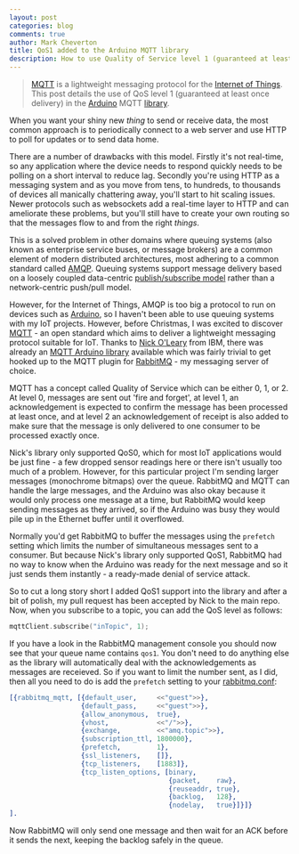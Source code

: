 ```yaml
---
layout: post
categories: blog
comments: true
author: Mark Cheverton
title: QoS1 added to the Arduino MQTT library
description: How to use Quality of Service level 1 (guaranteed at least once delivery) in the Arduino MQTT library
---
```


> [MQTT][] is a lightweight messaging protocol for the [Internet of
> Things][].
> This post details the use of QoS level 1 (guaranteed at least once delivery)
> in the [Arduino][] MQTT [library][pubsubclient].

When you want your shiny new _thing_ to send or receive data, the most common
approach is to periodically connect to a web server and use HTTP to
poll for updates or to send data home.

There are a number of drawbacks with this model. Firstly it's not
real-time, so any application where the device needs to respond quickly
needs to be polling on a short interval to reduce lag.
Secondly you're using HTTP as a messaging system and as
you move from tens, to hundreds, to thousands of devices all manically
chattering away, you'll start
to hit scaling issues. Newer protocols such as
websockets add a real-time layer to HTTP and can ameliorate these
problems, but you'll still have to create your own routing so that the
messages flow to and from the right _things_.

This is a solved problem in other domains where
queuing systems (also known as enterprise service buses, or message
brokers) are a common element of modern distributed architectures, most
adhering to a common standard called [AMQP][]. Queuing systems support
message delivery based on a loosely coupled data-centric [publish/subscribe model][pubsub] rather than a network-centric push/pull model.

However, for the Internet of Things, AMQP is too big a protocol to run
on devices such as [Arduino][], so I haven't been able to
use queuing systems with my IoT projects. However, before Christmas, I was excited to discover
[MQTT][] - an open standard which aims
to deliver a lightweight messaging protocol suitable for IoT. Thanks to [Nick O'Leary][] from IBM, there
was already an [MQTT Arduino library][pubsubclient] available which was
fairly trivial to get hooked up to the MQTT plugin for [RabbitMQ][] - my messaging server of choice.

MQTT has a concept called Quality of Service which can be either 0, 1,
or 2. At level 0, messages are sent out 'fire and forget', at level 1,
an acknowledgement is expected to confirm the message has been processed at
least once, and at level 2 an acknowledgement of receipt is also added to
make sure that the message is only delivered to one consumer to be processed exactly once.

Nick's library only supported QoS0, which for most IoT applications
would be just fine - a few dropped sensor readings here or there isn't
usually too much of a problem. However, for this particular project I'm sending
larger messages (monochrome bitmaps) over the queue. RabbitMQ and MQTT can handle the
large messages, and the Arduino was also okay because it would
only process one message at a time, but RabbitMQ would keep sending messages as they
arrived, so if the Arduino was busy they would pile up in the Ethernet buffer until it overflowed.

Normally you'd get RabbitMQ to buffer the
messages using the `prefetch` setting which limits the number of
simultaneous messages sent to a consumer. But because Nick's library
only supported QoS1, RabbitMQ had no way to know when the Arduino was
ready for the next message and so it just sends them instantly - a
ready-made denial of service attack.

So to cut a long story short I added QoS1 support into the library and
after a bit of polish, my pull request has been accepted by Nick
to the main repo. Now, when you subscribe to a topic, you can add the QoS level as follows:

```c++
mqttClient.subscribe("inTopic", 1);
```

If you have a look in the RabbitMQ management console you should now see
that your queue name contains `qos1`. You don't need to do
anything else as the library will
automatically deal with the acknowledgements as messages are receieved.
So if you want to limit the number sent, as I did, then all you need to do is
add the `prefetch` setting to your [rabbitmq.conf][]:

```erlang
[{rabbitmq_mqtt, [{default_user,     <<"guest">>},
                  {default_pass,     <<"guest">>},
                  {allow_anonymous,  true},
                  {vhost,            <<"/">>},
                  {exchange,         <<"amq.topic">>},
                  {subscription_ttl, 1800000},
                  {prefetch,         1},
                  {ssl_listeners,    []},
                  {tcp_listeners,    [1883]},
                  {tcp_listen_options, [binary,
                                        {packet,    raw},
                                        {reuseaddr, true},
                                        {backlog,   128},
                                        {nodelay,   true}]}]}
].
```

Now RabbitMQ will only send one message and then wait for an ACK before
it sends the next, keeping the backlog safely in the queue.

[Arduino]: http://arduino.cc/
[Internet of Things]: http://en.wikipedia.org/wiki/Internet_of_Things
[MQTT]: http://mqtt.org/ "Message Queue Telemetry Transport"
[AMQP]: http://amqp.org/ "Advanced Message Queuing Protocol"
[pubsub]: http://en.wikipedia.org/wiki/Publish–subscribe_pattern "Wikipedia: Publish Subscribe Pattern"
[Nick O'Leary]: http://twitter.com/knolleary
[pubsubclient]: https://github.com/knolleary/pubsubclient
[rabbitmq.conf]: http://www.rabbitmq.com/configure.html
[RabbitMQ]: http://rabbitmq.com/
